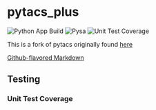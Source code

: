 # pytacs_plus

![Python App Build](https://github.com/bubbaandy89/pytacs/actions/workflows/python-app-build.yml/badge.svg)
![Pysa](https://github.com/bubbaandy89/pytacs/actions/workflows/pysa.yml/badge.svg)
![Unit Test Coverage](https://img.shields.io/endpoint?url=https://gist.githubusercontent.com/bubbaandy89/6c31b32f0703d797bb43ed2dc75ce0c0/raw/covbadge.json)

This is a fork of pytacs originally found [here](https://github.com/kjmancuso/pytacs)


[Github-flavored Markdown](https://guides.github.com/features/mastering-markdown/)

## Testing

### Unit Test Coverage

